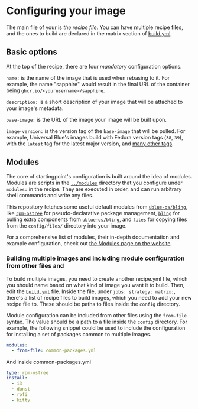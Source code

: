 # Configuring your image

The main file of your is *the recipe file*. You can have multiple recipe files, and the ones to build are declared in the matrix section of [build.yml](../.github/workflows/build.yml). 

## Basic options

At the top of the recipe, there are four *mandatory* configuration options.

`name:` is the name of the image that is used when rebasing to it. For example, the name "sapphire" would result in the final URL of the container being `ghcr.io/<yourusername>/sapphire`.

`description:` is a short description of your image that will be attached to your image's metadata. 

`base-image:` is the URL of the image your image will be built upon. 

`image-version:` is the version tag of the `base-image` that will be pulled. For example, Universal Blue's images build with Fedora version tags (`38`, `39`), with the `latest` tag for the latest major version, and [many other tags](https://github.com/ublue-os/main/pkgs/container/base-main/versions?filters%5Bversion_type%5D=tagged).

## Modules

The core of startingpoint's configuration is built around the idea of modules. Modules are scripts in the [`../modules`](../modules/) directory that you configure under `modules:` in the recipe. They are executed in order, and can run arbitrary shell commands and write any files.

This repository fetches some useful default modules from [`ublue-os/bling`](https://github.com/ublue-os/bling/), like [`rpm-ostree`](../modules/rpm-ostree) for pseudo-declarative package management, [`bling`](../modules/bling) for pulling extra components from [`ublue-os/bling`](https://github.com/ublue-os/bling), and [`files`](../modules/files) for copying files from the `config/files/` directory into your image.

For a comprehensive list of modules, their in-depth documentation and example configuration, check out [the Modules page on the website](https://universal-blue.org/tinker/modules/).

### Building multiple images and including module configuration from other files and 

To build multiple images, you need to create another recipe.yml file, which you should name based on what kind of image you want it to build. Then, edit the [`build.yml`](../.github/workflows/build.yml) file. Inside the file, under `jobs: strategy: matrix:`, there's a list of recipe files to build images, which you need to add your new recipe file to. These should be paths to files inside the `config` directory.

Module configuration can be included from other files using the `from-file` syntax. The value should be a path to a file inside the `config` directory. For example, the following snippet could be used to include the configuration for installing a set of packages common to multiple images.
```yml
modules:
  - from-file: common-packages.yml
```
And inside common-packages.yml
```yml
type: rpm-ostree
install:
  - i3
  - dunst
  - rofi
  - kitty
```